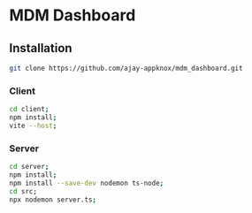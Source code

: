 # MDM Dashboard

## Installation
```bash
git clone https://github.com/ajay-appknox/mdm_dashboard.git
```

### Client
```bash
cd client;
npm install;
vite --host;
```

### Server
```bash
cd server;
npm install;
npm install --save-dev nodemon ts-node;
cd src;
npx nodemon server.ts;
```
